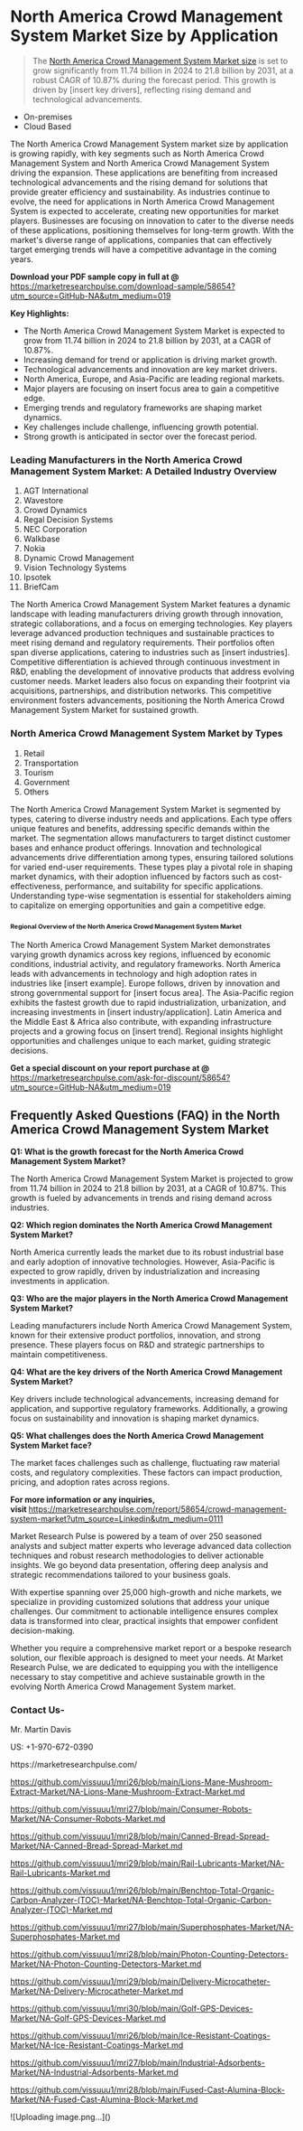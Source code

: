 <h1>North America Crowd Management System Market&nbsp;Size by Application</h1><blockquote><p>The <a href="https://marketresearchpulse.com/download-sample/58654?utm_source=GitHub-NA&amp;utm_medium=019">North America Crowd Management System Market size</a> is set to grow significantly from 11.74 billion in 2024 to 21.8 billion by 2031, at a robust CAGR of 10.87% during the forecast period. This growth is driven by [insert key drivers], reflecting rising demand and technological advancements.</p></blockquote><ul><li>On-premises<li> Cloud Based</li></ul><p>The North America Crowd Management System market size by application is growing rapidly, with key segments such as North America Crowd Management System and North America Crowd Management System driving the expansion. These applications are benefiting from increased technological advancements and the rising demand for solutions that provide greater efficiency and sustainability. As industries continue to evolve, the need for applications in North America Crowd Management System is expected to accelerate, creating new opportunities for market players. Businesses are focusing on innovation to cater to the diverse needs of these applications, positioning themselves for long-term growth. With the market's diverse range of applications, companies that can effectively target emerging trends will have a competitive advantage in the coming years.</p><p><strong>Download your PDF sample copy in full at @ </strong><a href="https://marketresearchpulse.com/download-sample/58654?utm_source=GitHub-NA&amp;utm_medium=019">https://marketresearchpulse.com/download-sample/58654?utm_source=GitHub-NA&amp;utm_medium=019</a></p><p><strong>Key Highlights: </strong></p><ul><li>The North America Crowd Management System Market is expected to grow from 11.74 billion in 2024 to 21.8 billion by 2031, at a CAGR of 10.87%.</li><li>Increasing demand for trend or application is driving market growth.</li><li>Technological advancements and innovation are key market drivers.</li><li>North America, Europe, and Asia-Pacific are leading regional markets.</li><li>Major players are focusing on insert focus area to gain a competitive edge.</li><li>Emerging trends and regulatory frameworks are shaping market dynamics.</li><li>Key challenges include challenge, influencing growth potential.</li><li>Strong growth is anticipated in sector over the forecast period.</li></ul><h3>Leading Manufacturers in the North America Crowd Management System Market: A Detailed Industry Overview</h3><ol><li>AGT International</li><li>Wavestore</li><li>Crowd Dynamics</li><li>Regal Decision Systems</li><li>NEC Corporation</li><li>Walkbase</li><li>Nokia</li><li>Dynamic Crowd Management</li><li>Vision Technology Systems</li><li>Ipsotek</li><li>BriefCam</li></ol><div class="flex max-w-full flex-col flex-grow"><div class="min-h-8 text-message flex w-full flex-col items-end gap-2 whitespace-normal break-words [.text-message+&amp;]:mt-5" dir="auto" data-message-author-role="assistant" data-message-id="fd8432e4-4910-450d-b182-61b7bfb0a01f" data-message-model-slug="gpt-4o"><div class="flex w-full flex-col gap-1 empty:hidden first:pt-[3px]"><div class="markdown prose w-full break-words dark:prose-invert light"><p>The North America Crowd Management System Market features a dynamic landscape with leading manufacturers driving growth through innovation, strategic collaborations, and a focus on emerging technologies. Key players leverage advanced production techniques and sustainable practices to meet rising demand and regulatory requirements. Their portfolios often span diverse applications, catering to industries such as [insert industries]. Competitive differentiation is achieved through continuous investment in R&amp;D, enabling the development of innovative products that address evolving customer needs. Market leaders also focus on expanding their footprint via acquisitions, partnerships, and distribution networks. This competitive environment fosters advancements, positioning the North America Crowd Management System Market for sustained growth.</p></div></div></div></div><h3>North America Crowd Management System Market by Types</h3><ol><li>Retail<li> Transportation<li> Tourism<li> Government<li> Others</li></ol><div class="flex max-w-full flex-col flex-grow"><div class="min-h-8 text-message flex w-full flex-col items-end gap-2 whitespace-normal break-words [.text-message+&amp;]:mt-5" dir="auto" data-message-author-role="assistant" data-message-id="084470be-0bb7-4664-bddf-5156b4f41249" data-message-model-slug="gpt-4o-mini"><div class="flex w-full flex-col gap-1 empty:hidden first:pt-[3px]"><div class="markdown prose w-full break-words dark:prose-invert light"><p>The North America Crowd Management System Market is segmented by types, catering to diverse industry needs and applications. Each type offers unique features and benefits, addressing specific demands within the market. The segmentation allows manufacturers to target distinct customer bases and enhance product offerings. Innovation and technological advancements drive differentiation among types, ensuring tailored solutions for varied end-user requirements. These types play a pivotal role in shaping market dynamics, with their adoption influenced by factors such as cost-effectiveness, performance, and suitability for specific applications. Understanding type-wise segmentation is essential for stakeholders aiming to capitalize on emerging opportunities and gain a competitive edge.</p></div></div></div></div><h3><span style="font-size: 11px;">Regional Overview of the North America Crowd Management System Market</span></h3><div class="flex max-w-full flex-col flex-grow"><div class="min-h-8 text-message flex w-full flex-col items-end gap-2 whitespace-normal break-words [.text-message+&amp;]:mt-5" dir="auto" data-message-author-role="assistant" data-message-id="e9038762-ce64-4e30-91c9-9bd413514231" data-message-model-slug="gpt-4o-mini"><div class="flex w-full flex-col gap-1 empty:hidden first:pt-[3px]"><div class="markdown prose w-full break-words dark:prose-invert light"><p>The North America Crowd Management System Market demonstrates varying growth dynamics across key regions, influenced by economic conditions, industrial activity, and regulatory frameworks. North America leads with advancements in technology and high adoption rates in industries like [insert example]. Europe follows, driven by innovation and strong governmental support for [insert focus area]. The Asia-Pacific region exhibits the fastest growth due to rapid industrialization, urbanization, and increasing investments in [insert industry/application]. Latin America and the Middle East &amp; Africa also contribute, with expanding infrastructure projects and a growing focus on [insert trend]. Regional insights highlight opportunities and challenges unique to each market, guiding strategic decisions.</p></div></div></div></div><p><strong>Get a special discount on your report purchase at @ </strong><a href="https://marketresearchpulse.com/ask-for-discount/58654?utm_source=GitHub-NA&amp;utm_medium=019">https://marketresearchpulse.com/ask-for-discount/58654?utm_source=GitHub-NA&amp;utm_medium=019</a></p><h2>Frequently Asked Questions (FAQ) in the North America Crowd Management System Market</h2><p><strong>Q1: What is the growth forecast for the North America Crowd Management System Market?</strong></p><p>The North America Crowd Management System Market is projected to grow from 11.74 billion in 2024 to 21.8 billion by 2031, at a CAGR of 10.87%. This growth is fueled by advancements in trends and rising demand across industries.</p><p><strong>Q2: Which region dominates the North America Crowd Management System Market?</strong></p><p>North America currently leads the market due to its robust industrial base and early adoption of innovative technologies. However, Asia-Pacific is expected to grow rapidly, driven by industrialization and increasing investments in application.</p><p><strong>Q3: Who are the major players in the North America Crowd Management System Market?</strong></p><p>Leading manufacturers include North America Crowd Management System, known for their extensive product portfolios, innovation, and strong presence. These players focus on R&amp;D and strategic partnerships to maintain competitiveness.</p><p><strong>Q4: What are the key drivers of the North America Crowd Management System Market?</strong></p><p>Key drivers include technological advancements, increasing demand for application, and supportive regulatory frameworks. Additionally, a growing focus on sustainability and innovation is shaping market dynamics.</p><p><strong>Q5: What challenges does the North America Crowd Management System Market face?</strong></p><p>The market faces challenges such as challenge, fluctuating raw material costs, and regulatory complexities. These factors can impact production, pricing, and adoption rates across regions.</p><p><strong>For more information or any inquiries, visit&nbsp;</strong><a href="https://marketresearchpulse.com/report/58654/crowd-management-system-market?utm_source=Linkedin&utm_medium=0111">https://marketresearchpulse.com/report/58654/crowd-management-system-market?utm_source=Linkedin&utm_medium=0111</a></p><p>Market Research Pulse is powered by a team of over 250 seasoned analysts and subject matter experts who leverage advanced data collection techniques and robust research methodologies to deliver actionable insights. We go beyond data presentation, offering deep analysis and strategic recommendations tailored to your business goals.</p><p>With expertise spanning over 25,000 high-growth and niche markets, we specialize in providing customized solutions that address your unique challenges. Our commitment to actionable intelligence ensures complex data is transformed into clear, practical insights that empower confident decision-making.</p><p>Whether you require a comprehensive market report or a bespoke research solution, our flexible approach is designed to meet your needs. At Market Research Pulse, we are dedicated to equipping you with the intelligence necessary to stay competitive and achieve sustainable growth in the evolving North America Crowd Management System market.</p><h3><strong>Contact Us-</strong></h3><p>Mr. Martin Davis</p><p>US: +1-970-672-0390</p><p>https://marketresearchpulse.com/</p><p><a href="https://github.com/vissuuu1/mri26/blob/main/Lions-Mane-Mushroom-Extract-Market/NA-Lions-Mane-Mushroom-Extract-Market.md">https://github.com/vissuuu1/mri26/blob/main/Lions-Mane-Mushroom-Extract-Market/NA-Lions-Mane-Mushroom-Extract-Market.md</a></p><p><a href="https://github.com/vissuuu1/mri27/blob/main/Consumer-Robots-Market/NA-Consumer-Robots-Market.md">https://github.com/vissuuu1/mri27/blob/main/Consumer-Robots-Market/NA-Consumer-Robots-Market.md</a></p><p><a href="https://github.com/vissuuu1/mri28/blob/main/Canned-Bread-Spread-Market/NA-Canned-Bread-Spread-Market.md">https://github.com/vissuuu1/mri28/blob/main/Canned-Bread-Spread-Market/NA-Canned-Bread-Spread-Market.md</a></p><p><a href="https://github.com/vissuuu1/mri29/blob/main/Rail-Lubricants-Market/NA-Rail-Lubricants-Market.md">https://github.com/vissuuu1/mri29/blob/main/Rail-Lubricants-Market/NA-Rail-Lubricants-Market.md</a></p><p><a href="https://github.com/vissuuu1/mri26/blob/main/Benchtop-Total-Organic-Carbon-Analyzer-(TOC)-Market/NA-Benchtop-Total-Organic-Carbon-Analyzer-(TOC)-Market.md">https://github.com/vissuuu1/mri26/blob/main/Benchtop-Total-Organic-Carbon-Analyzer-(TOC)-Market/NA-Benchtop-Total-Organic-Carbon-Analyzer-(TOC)-Market.md</a></p><p><a href="https://github.com/vissuuu1/mri27/blob/main/Superphosphates-Market/NA-Superphosphates-Market.md">https://github.com/vissuuu1/mri27/blob/main/Superphosphates-Market/NA-Superphosphates-Market.md</a></p><p><a href="https://github.com/vissuuu1/mri28/blob/main/Photon-Counting-Detectors-Market/NA-Photon-Counting-Detectors-Market.md">https://github.com/vissuuu1/mri28/blob/main/Photon-Counting-Detectors-Market/NA-Photon-Counting-Detectors-Market.md</a></p><p><a href="https://github.com/vissuuu1/mri29/blob/main/Delivery-Microcatheter-Market/NA-Delivery-Microcatheter-Market.md">https://github.com/vissuuu1/mri29/blob/main/Delivery-Microcatheter-Market/NA-Delivery-Microcatheter-Market.md</a></p><p><a href="https://github.com/vissuuu1/mri30/blob/main/Golf-GPS-Devices-Market/NA-Golf-GPS-Devices-Market.md">https://github.com/vissuuu1/mri30/blob/main/Golf-GPS-Devices-Market/NA-Golf-GPS-Devices-Market.md</a></p><p><a href="https://github.com/vissuuu1/mri26/blob/main/Ice-Resistant-Coatings-Market/NA-Ice-Resistant-Coatings-Market.md">https://github.com/vissuuu1/mri26/blob/main/Ice-Resistant-Coatings-Market/NA-Ice-Resistant-Coatings-Market.md</a></p><p><a href="https://github.com/vissuuu1/mri27/blob/main/Industrial-Adsorbents-Market/NA-Industrial-Adsorbents-Market.md">https://github.com/vissuuu1/mri27/blob/main/Industrial-Adsorbents-Market/NA-Industrial-Adsorbents-Market.md</a></p><p><a href="https://github.com/vissuuu1/mri28/blob/main/Fused-Cast-Alumina-Block-Market/NA-Fused-Cast-Alumina-Block-Market.md">https://github.com/vissuuu1/mri28/blob/main/Fused-Cast-Alumina-Block-Market/NA-Fused-Cast-Alumina-Block-Market.md</a></p>
![Uploading image.png…]()
